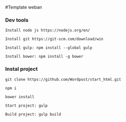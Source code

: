 #Template weban

### Dev tools
`Install node js https://nodejs.org/en/`

`Install git https://git-scm.com/download/win`

`Install gulp: npm install --global gulp`

`Install bower: npm install -g bower`

### Instal project

`git clone https://github.com/Wordpost/start_html.git`

`npm i`

`bower install`

`Start project: gulp`

`Build project: gulp build`